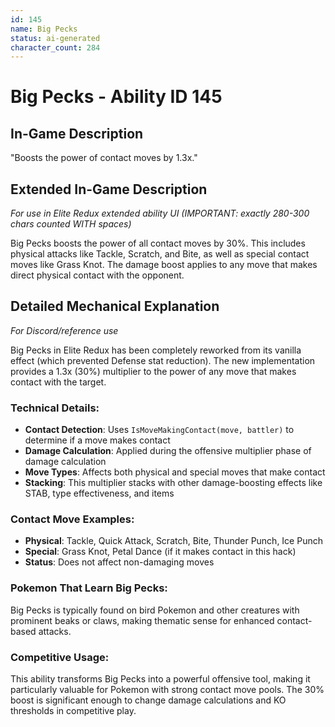 ```yaml
---
id: 145
name: Big Pecks
status: ai-generated
character_count: 284
---
```


# Big Pecks - Ability ID 145

## In-Game Description
"Boosts the power of contact moves by 1.3x."

## Extended In-Game Description
*For use in Elite Redux extended ability UI (IMPORTANT: exactly 280-300 chars counted WITH spaces)*

Big Pecks boosts the power of all contact moves by 30%. This includes physical attacks like Tackle, Scratch, and Bite, as well as special contact moves like Grass Knot. The damage boost applies to any move that makes direct physical contact with the opponent.

## Detailed Mechanical Explanation
*For Discord/reference use*

Big Pecks in Elite Redux has been completely reworked from its vanilla effect (which prevented Defense stat reduction). The new implementation provides a 1.3x (30%) multiplier to the power of any move that makes contact with the target.

### Technical Details:
- **Contact Detection**: Uses `IsMoveMakingContact(move, battler)` to determine if a move makes contact
- **Damage Calculation**: Applied during the offensive multiplier phase of damage calculation
- **Move Types**: Affects both physical and special moves that make contact
- **Stacking**: This multiplier stacks with other damage-boosting effects like STAB, type effectiveness, and items

### Contact Move Examples:
- **Physical**: Tackle, Quick Attack, Scratch, Bite, Thunder Punch, Ice Punch
- **Special**: Grass Knot, Petal Dance (if it makes contact in this hack)
- **Status**: Does not affect non-damaging moves

### Pokemon That Learn Big Pecks:
Big Pecks is typically found on bird Pokemon and other creatures with prominent beaks or claws, making thematic sense for enhanced contact-based attacks.

### Competitive Usage:
This ability transforms Big Pecks into a powerful offensive tool, making it particularly valuable for Pokemon with strong contact move pools. The 30% boost is significant enough to change damage calculations and KO thresholds in competitive play.